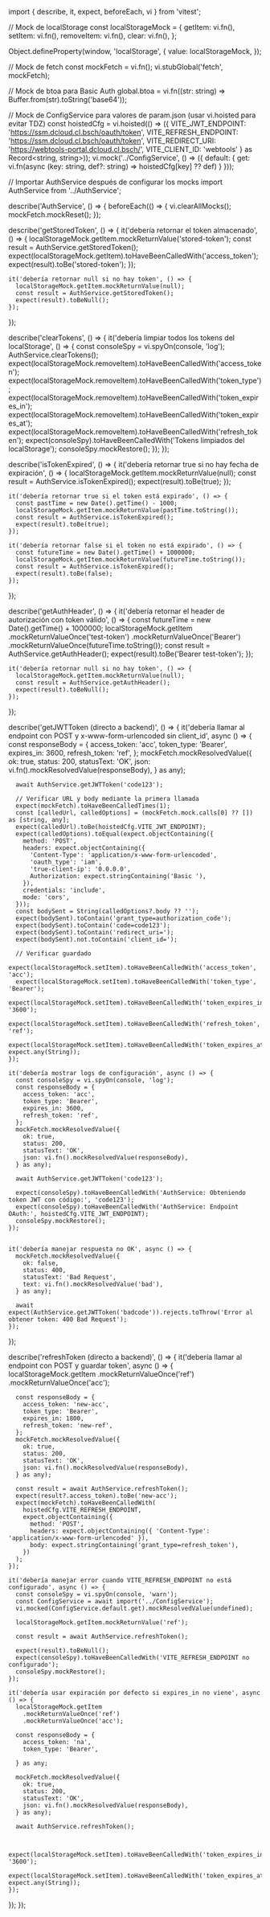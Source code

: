 import { describe, it, expect, beforeEach, vi } from 'vitest';

// Mock de localStorage
const localStorageMock = {
  getItem: vi.fn(),
  setItem: vi.fn(),
  removeItem: vi.fn(),
  clear: vi.fn(),
};

Object.defineProperty(window, 'localStorage', {
  value: localStorageMock,
});

// Mock de fetch
const mockFetch = vi.fn();
vi.stubGlobal('fetch', mockFetch);

// Mock de btoa para Basic Auth
global.btoa = vi.fn((str: string) => Buffer.from(str).toString('base64'));

// Mock de ConfigService para valores de param.json (usar vi.hoisted para evitar TDZ)
const hoistedCfg = vi.hoisted(() => ({
  VITE_JWT_ENDPOINT: 'https://ssm.dcloud.cl.bsch/oauth/token',
  VITE_REFRESH_ENDPOINT: 'https://ssm.dcloud.cl.bsch/oauth/token',
  VITE_REDIRECT_URI: 'https://webtools-portal.dcloud.cl.bsch/',
  VITE_CLIENT_ID: 'webtools'
} as Record<string, string>));
vi.mock('../ConfigService', () => ({
  default: {
    get: vi.fn(async (key: string, def?: string) => hoistedCfg[key] ?? def)
  }
}));

// Importar AuthService después de configurar los mocks
import AuthService from '../AuthService';

describe('AuthService', () => {
  beforeEach(() => {
    vi.clearAllMocks();
    mockFetch.mockReset();
  });


  describe('getStoredToken', () => {
    it('debería retornar el token almacenado', () => {
      localStorageMock.getItem.mockReturnValue('stored-token');
      const result = AuthService.getStoredToken();
      expect(localStorageMock.getItem).toHaveBeenCalledWith('access_token');
      expect(result).toBe('stored-token');
    });

    it('debería retornar null si no hay token', () => {
      localStorageMock.getItem.mockReturnValue(null);
      const result = AuthService.getStoredToken();
      expect(result).toBeNull();
    });
  });

  describe('clearTokens', () => {
    it('debería limpiar todos los tokens del localStorage', () => {
      const consoleSpy = vi.spyOn(console, 'log');
      AuthService.clearTokens();
      expect(localStorageMock.removeItem).toHaveBeenCalledWith('access_token');
      expect(localStorageMock.removeItem).toHaveBeenCalledWith('token_type');
      expect(localStorageMock.removeItem).toHaveBeenCalledWith('token_expires_in');
      expect(localStorageMock.removeItem).toHaveBeenCalledWith('token_expires_at');
      expect(localStorageMock.removeItem).toHaveBeenCalledWith('refresh_token');
      expect(consoleSpy).toHaveBeenCalledWith('Tokens limpiados del localStorage');
      consoleSpy.mockRestore();
    });
  });

  describe('isTokenExpired', () => {
    it('debería retornar true si no hay fecha de expiración', () => {
      localStorageMock.getItem.mockReturnValue(null);
      const result = AuthService.isTokenExpired();
      expect(result).toBe(true);
    });

    it('debería retornar true si el token está expirado', () => {
      const pastTime = new Date().getTime() - 1000;
      localStorageMock.getItem.mockReturnValue(pastTime.toString());
      const result = AuthService.isTokenExpired();
      expect(result).toBe(true);
    });

    it('debería retornar false si el token no está expirado', () => {
      const futureTime = new Date().getTime() + 1000000;
      localStorageMock.getItem.mockReturnValue(futureTime.toString());
      const result = AuthService.isTokenExpired();
      expect(result).toBe(false);
    });
  });

  describe('getAuthHeader', () => {
    it('debería retornar el header de autorización con token válido', () => {
      const futureTime = new Date().getTime() + 1000000;
      localStorageMock.getItem
        .mockReturnValueOnce('test-token')
        .mockReturnValueOnce('Bearer')
        .mockReturnValueOnce(futureTime.toString());
      const result = AuthService.getAuthHeader();
      expect(result).toBe('Bearer test-token');
    });

    it('debería retornar null si no hay token', () => {
      localStorageMock.getItem.mockReturnValue(null);
      const result = AuthService.getAuthHeader();
      expect(result).toBeNull();
    });
  });

  describe('getJWTToken (directo a backend)', () => {
    it('debería llamar al endpoint con POST y x-www-form-urlencoded sin client_id', async () => {
      const responseBody = {
        access_token: 'acc',
        token_type: 'Bearer',
        expires_in: 3600,
        refresh_token: 'ref',
      };
      mockFetch.mockResolvedValue({
        ok: true,
        status: 200,
        statusText: 'OK',
        json: vi.fn().mockResolvedValue(responseBody),
      } as any);

      await AuthService.getJWTToken('code123');

      // Verificar URL y body mediante la primera llamada
      expect(mockFetch).toHaveBeenCalledTimes(1);
      const [calledUrl, calledOptions] = (mockFetch.mock.calls[0] ?? []) as [string, any];
      expect(calledUrl).toBe(hoistedCfg.VITE_JWT_ENDPOINT);
      expect(calledOptions).toEqual(expect.objectContaining({
        method: 'POST',
        headers: expect.objectContaining({
          'Content-Type': 'application/x-www-form-urlencoded',
          'oauth_type': 'iam',
          'true-client-ip': '0.0.0.0',
          Authorization: expect.stringContaining('Basic '),
        }),
        credentials: 'include',
        mode: 'cors',
      }));
      const bodySent = String(calledOptions?.body ?? '');
      expect(bodySent).toContain('grant_type=authorization_code');
      expect(bodySent).toContain('code=code123');
      expect(bodySent).toContain('redirect_uri=');
      expect(bodySent).not.toContain('client_id=');

      // Verificar guardado
      expect(localStorageMock.setItem).toHaveBeenCalledWith('access_token', 'acc');
      expect(localStorageMock.setItem).toHaveBeenCalledWith('token_type', 'Bearer');
      expect(localStorageMock.setItem).toHaveBeenCalledWith('token_expires_in', '3600');
      expect(localStorageMock.setItem).toHaveBeenCalledWith('refresh_token', 'ref');
      expect(localStorageMock.setItem).toHaveBeenCalledWith('token_expires_at', expect.any(String));
    });

    it('debería mostrar logs de configuración', async () => {
      const consoleSpy = vi.spyOn(console, 'log');
      const responseBody = {
        access_token: 'acc',
        token_type: 'Bearer',
        expires_in: 3600,
        refresh_token: 'ref',
      };
      mockFetch.mockResolvedValue({
        ok: true,
        status: 200,
        statusText: 'OK',
        json: vi.fn().mockResolvedValue(responseBody),
      } as any);

      await AuthService.getJWTToken('code123');

      expect(consoleSpy).toHaveBeenCalledWith('AuthService: Obteniendo token JWT con código:', 'code123');
      expect(consoleSpy).toHaveBeenCalledWith('AuthService: Endpoint OAuth:', hoistedCfg.VITE_JWT_ENDPOINT);
      consoleSpy.mockRestore();
    });


    it('debería manejar respuesta no OK', async () => {
      mockFetch.mockResolvedValue({
        ok: false,
        status: 400,
        statusText: 'Bad Request',
        text: vi.fn().mockResolvedValue('bad'),
      } as any);

      await expect(AuthService.getJWTToken('badcode')).rejects.toThrow('Error al obtener token: 400 Bad Request');
    });
  });

  describe('refreshToken (directo a backend)', () => {
    it('debería llamar al endpoint con POST y guardar token', async () => {
      localStorageMock.getItem
        .mockReturnValueOnce('ref') 
        .mockReturnValueOnce('acc'); 

      const responseBody = {
        access_token: 'new-acc',
        token_type: 'Bearer',
        expires_in: 1800,
        refresh_token: 'new-ref',
      };
      mockFetch.mockResolvedValue({
        ok: true,
        status: 200,
        statusText: 'OK',
        json: vi.fn().mockResolvedValue(responseBody),
      } as any);

      const result = await AuthService.refreshToken();
      expect(result?.access_token).toBe('new-acc');
      expect(mockFetch).toHaveBeenCalledWith(
        hoistedCfg.VITE_REFRESH_ENDPOINT,
        expect.objectContaining({
          method: 'POST',
          headers: expect.objectContaining({ 'Content-Type': 'application/x-www-form-urlencoded' }),
          body: expect.stringContaining('grant_type=refresh_token'),
        })
      );
    });

    it('debería manejar error cuando VITE_REFRESH_ENDPOINT no está configurado', async () => {
      const consoleSpy = vi.spyOn(console, 'warn');
      const ConfigService = await import('../ConfigService');
      vi.mocked(ConfigService.default.get).mockResolvedValue(undefined);

      localStorageMock.getItem.mockReturnValue('ref');

      const result = await AuthService.refreshToken();
      
      expect(result).toBeNull();
      expect(consoleSpy).toHaveBeenCalledWith('VITE_REFRESH_ENDPOINT no configurado');
      consoleSpy.mockRestore();
    });

    it('debería usar expiración por defecto si expires_in no viene', async () => {
      localStorageMock.getItem
        .mockReturnValueOnce('ref') 
        .mockReturnValueOnce('acc');

      const responseBody = {
        access_token: 'na',
        token_type: 'Bearer',

      } as any;

      mockFetch.mockResolvedValue({
        ok: true,
        status: 200,
        statusText: 'OK',
        json: vi.fn().mockResolvedValue(responseBody),
      } as any);

      await AuthService.refreshToken();

      
      expect(localStorageMock.setItem).toHaveBeenCalledWith('token_expires_in', '3600');
      expect(localStorageMock.setItem).toHaveBeenCalledWith('token_expires_at', expect.any(String));
    });
  });
});
